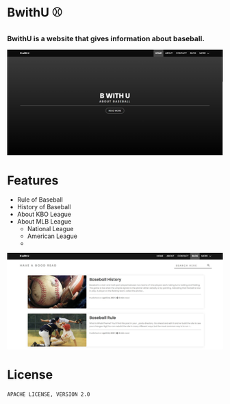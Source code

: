 # BwithU :baseball:

### BwithU is a website that gives information about baseball.

![image](start.PNG)


# Features
- Rule of Baseball
- History of Baseball
- About KBO League
- About MLB League
    - National League
    - American League
    - 
![image](feature.JPG)

# License
```APACHE LICENSE, VERSION 2.0```


